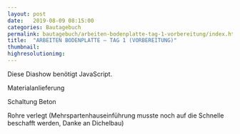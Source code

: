 ```yaml
---
layout: post
date:   2019-08-09 08:15:00
categories: Bautagebuch
permalink: bautagebuch/arbeiten-bodenplatte-tag-1-vorbereitung/index.html
title:  "ARBEITEN BODENPLATTE – TAG 1 (VORBEREITUNG)"
thumbnail: 
highresolutionimg: 
---
```


<div class="entry-content">
<p class="jetpack-slideshow-noscript robots-nocontent">Diese Diashow benötigt JavaScript.</p>
<div id="gallery-434-3-slideshow" class="slideshow-window jetpack-slideshow slideshow-black" data-trans="fade" data-autostart="1" data-gallery="[{&quot;src&quot;:&quot;{{ site.GallerieDir }}/20190809_095239.jpg?fit=4032%2C1960&ssl=1&quot;,&quot;id&quot;:&quot;427&quot;,&quot;title&quot;:&quot;20190809_095239&quot;,&quot;alt&quot;:&quot;&quot;,&quot;caption&quot;:&quot;&quot;,&quot;itemprop&quot;:&quot;image&quot;},{&quot;src&quot;:&quot;{{ site.GallerieDir }}/20190809_095252.jpg?fit=4032%2C1960&ssl=1&quot;,&quot;id&quot;:&quot;428&quot;,&quot;title&quot;:&quot;20190809_095252&quot;,&quot;alt&quot;:&quot;&quot;,&quot;caption&quot;:&quot;&quot;,&quot;itemprop&quot;:&quot;image&quot;},{&quot;src&quot;:&quot;{{ site.GallerieDir }}/20190809_154933.jpg?fit=4032%2C1960&ssl=1&quot;,&quot;id&quot;:&quot;429&quot;,&quot;title&quot;:&quot;20190809_154933&quot;,&quot;alt&quot;:&quot;&quot;,&quot;caption&quot;:&quot;&quot;,&quot;itemprop&quot;:&quot;image&quot;},{&quot;src&quot;:&quot;{{ site.GallerieDir }}/20190809_095242.jpg?fit=4032%2C1960&ssl=1&quot;,&quot;id&quot;:&quot;430&quot;,&quot;title&quot;:&quot;20190809_095242&quot;,&quot;alt&quot;:&quot;&quot;,&quot;caption&quot;:&quot;&quot;,&quot;itemprop&quot;:&quot;image&quot;},{&quot;src&quot;:&quot;{{ site.GallerieDir }}/20190809_100114.jpg?fit=4032%2C1960&ssl=1&quot;,&quot;id&quot;:&quot;431&quot;,&quot;title&quot;:&quot;20190809_100114&quot;,&quot;alt&quot;:&quot;&quot;,&quot;caption&quot;:&quot;&quot;,&quot;itemprop&quot;:&quot;image&quot;},{&quot;src&quot;:&quot;{{ site.GallerieDir }}/20190809_095304.jpg?fit=4032%2C1960&ssl=1&quot;,&quot;id&quot;:&quot;432&quot;,&quot;title&quot;:&quot;20190809_095304&quot;,&quot;alt&quot;:&quot;&quot;,&quot;caption&quot;:&quot;&quot;,&quot;itemprop&quot;:&quot;image&quot;},{&quot;src&quot;:&quot;{{ site.GallerieDir }}/20190809_095521.jpg?fit=4032%2C1960&ssl=1&quot;,&quot;id&quot;:&quot;433&quot;,&quot;title&quot;:&quot;20190809_095521&quot;,&quot;alt&quot;:&quot;&quot;,&quot;caption&quot;:&quot;&quot;,&quot;itemprop&quot;:&quot;image&quot;}]" itemscope itemtype="https://schema.org/ImageGallery"></div>

Materialanlieferung
<!--more-->
Schaltung Beton

Rohre verlegt (Mehrspartenhauseinführung musste noch auf die Schnelle beschafft werden, Danke an Dichelbau)

</div><!-- .entry-content -->
